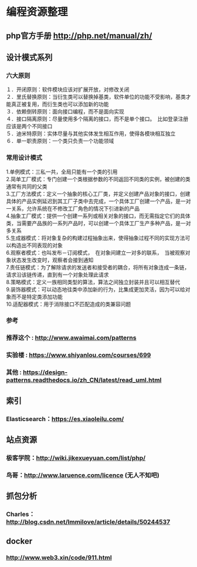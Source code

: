 # 编程资源整理     

## php官方手册    http://php.net/manual/zh/          


## 设计模式系列    
### 六大原则      
１．开闭原则：软件模块应该对扩展开放，对修改关闭    
２．里氏替换原则：当衍生类可以替换掉基类，软件单位的功能不受影响，基类才能真正被复用，而衍生类也可以添加新的功能    
３．依赖倒转原则：面向接口编程，而不是面向实现    
４．接口隔离原则：尽量使用多个隔离的接口，而不是单个接口。　比如登录注册应该是两个不同接口    
５．迪米特原则：实体尽量与其他实体发生相互作用，使得各模块相互独立    
６．单一职责原则：一个类只负责一个功能领域    　　　　

### 常用设计模式    
1.单例模式：三私一共，全局只能有一个类的引用    
2.简单工厂模式：专门创建一个类根据参数的不同返回不同类的实例，被创建的类通常有共同的父类    
3.工厂方法模式：定义一个抽象的核心工厂类，并定义创建产品对象的接口，创建具体的产品实例延迟到其工厂子类中去完成，一个具体工厂创建一个产品，是一对一关系，允许系统在不修改工厂角色的情况下引进新的产品    
4.抽象工厂模式：提供一个创建一系列或相关对象的接口，而无需指定它们的具体类，当需要产品族的一系列产品时，可以创建一个具体工厂生产多种产品，是一对多关系   
5.生成器模式：将对象复杂的构建过程抽象出来，使得抽象过程不同的实现方法可以构造出不同表现的对象    
6.观察者模式：也叫发布－订阅模式，　在对象间建立一对多的联系，　当被观察对象状态发生改变时，观察者会接到通知    
7.责任链模式：为了解除请求的发送者和接受者的耦合，将所有对象连成一条链，请求沿该链传递，直到有一个对象处理此请求    
8.策略模式：定义一族相同类型的算法，算法之间独立封装并且可以相互替代   
9.装饰器模式：可以动态地往类中添加新的行为，比集成更加灵活，因为可以给对象而不是特定类添加功能    
10.适配器模式：用于消除接口不匹配造成的类兼容问题    

### 参考    
### 推荐这个 : http://www.awaimai.com/patterns    
### 实验楼 : https://www.shiyanlou.com/courses/699     
### 其他 : https://design-patterns.readthedocs.io/zh_CN/latest/read_uml.html    


## 索引     
### Elasticsearch：https://es.xiaoleilu.com/    

## 站点资源     
### 极客学院：http://wiki.jikexueyuan.com/list/php/      
### 鸟哥：http://www.laruence.com/licence (无人不知吧)


## 抓包分析     
### Charles：http://blog.csdn.net/lmmilove/article/details/50244537     


## docker    
### http://www.web3.xin/code/911.html    

